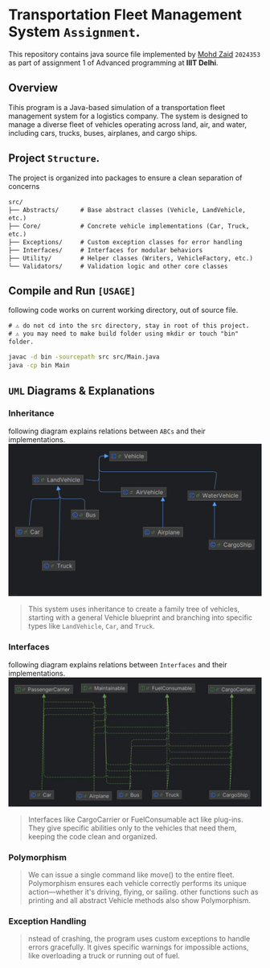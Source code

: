 # Transportation Fleet Management System `Assignment`.

This repository contains java source file implemented by [Mohd Zaid]() `2024353` 
as part of assignment 1 of Advanced programming at **IIIT Delhi**.

## Overview 

Tihis program is a Java-based simulation of a transportation fleet management
system for a logistics company. The system is designed to manage a diverse
fleet of vehicles operating across land, air, and water, including cars, trucks,
buses, airplanes, and cargo ships.

## Project `Structure`.

The project is organized into packages to ensure a clean separation of concerns

```text
src/
├── Abstracts/      # Base abstract classes (Vehicle, LandVehicle, etc.)
├── Core/           # Concrete vehicle implementations (Car, Truck, etc.)
├── Exceptions/     # Custom exception classes for error handling
├── Interfaces/     # Interfaces for modular behaviors
├── Utility/        # Helper classes (Writers, VehicleFactory, etc.)
└── Validators/     # Validation logic and other core classes
```

## Compile and Run `[USAGE]`

following code works on current working directory, out of source file.
```text
# ⚠️ do not cd into the src directory, stay in root of this project.
# ⚠️ you may need to make build folder using mkdir or touch "bin" folder.
```
```bash
javac -d bin -sourcepath src src/Main.java
java -cp bin Main
```

## `UML` Diagrams & Explanations


### Inheritance
following diagram explains relations between `ABCs` and their implementations.
![ABC DIAGRAM](res/AbstractInheritance.png)

> This system uses inheritance to create a family tree of vehicles,
starting with a general Vehicle blueprint and branching into specific
types like `LandVehicle`, `Car`, and `Truck`.

### Interfaces
following diagram explains relations between `Interfaces` and their implementations.
![INT DIAGRAM](res/InterfacesImplementation.png)

> Interfaces like CargoCarrier or FuelConsumable act like plug-ins.
They give specific abilities only to the vehicles that need them,
keeping the code clean and organized.

### Polymorphism

> We can issue a single command like move() to the entire fleet.
Polymorphism ensures each vehicle correctly performs its unique
action—whether it's driving, flying, or sailing.
other functions such as printing and all abstract Vehicle methods 
also show Polymorphism.

### Exception Handling

>nstead of crashing, the program uses custom exceptions to handle errors gracefully.
It gives specific warnings for impossible actions, like overloading a truck or running out of fuel.
